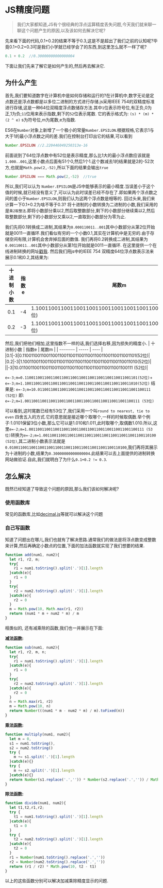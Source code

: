 # JS精度问题
> 我们大家都知道,JS有个很经典的浮点运算精度丢失问题,今天我们就来聊一聊这个问题产生的原因,以及该如何去解决它呢?

先来看下面的代码,0.1+0.2的结果不等于0.3,这是不是超出了我们之前的认知呢?毕竟0.1+0.2=0.3可是我们小学就已经学会了的东西,到这里怎么就不一样了呢?
```javascript
0.1 + 0.2  //0.30000000000000004
```
下面让我们先来了解它是如何产生的,然后再去解决它.
## 为什么产生
首先,我们要知道数字在计算机中是如何存储和运行的?在计算机中,数字无论是定点数还是浮点数都是以多位二进制的方式进行存储.js采用IEEE 754的双精度标准进行存储,这是一种64位双精度浮点数储存方法.其中`1`位表示符号位,有正负,0为正,1为负;`11`位用来表示指数,剩下的`52`位表示尾数.
它的表示格式为:
`(s) * (m) * (2 ^ e)`
s为符号位,m为尾数,e为指数.

ES6在`Number`对象上新增了一个极小的常量`Number.EPSILON`.根据规格,它表示1与大于1的最小浮点数之间的差.我们在控制台打印出它的结果,可以看到
```javascript
Number.EPSILON //2.220446049250313e-16
```
前面说到了64位浮点数中有52位是表示精度,那么比1大的最小浮点数应该就是`1.000..001`,这里小数点后面有51个0,然后1个1.这个数减去1的结果就是2的-52次方,也就是`Math.pow(2,-52)`,所以下面的结果会输出`true`
```javascript
Number.EPSILON === Math.pow(2,-52)  //true
```
所以,我们可以认为 `Number.EPSILON`是JS中能够表示的最小精度.当误差小于这个值的时候,就已经没有意义了,可以认为此时误差已经不存在了.即如果两个浮点数之间的差小于`Number.EPSILON`,则我们认为这两个浮点数是相等的.
回过头来,我们来计算一下0.1+0.2为啥不等于0.3?
将十进制的小数转换为二进制的小数,我们采用的是`乘2取整法`.即将小数部分乘以2,然后取整数部分,剩下的小数部分继续乘以2,然后取整数部分,剩下的小数部分又乘以2,一直取到小数部分为零为止.

我们先将0.1转换成二进制,其结果为`0.000110011..001`其中小数部分从第2位开始就是0011一直循环.我们看似有穷的一个小数0.1,其实在计算机中是无穷的.由于存储空间有限,计算机会舍弃掉后面的数值.
我们再将0.2转换成二进制,其结果为`0.00110011..001`其中小数部分从第1位开始就是0011一直循环.
在这里提供一个在线进制转换的网址[戳我](https://tool.oschina.net/hexconvert/).
然后我们用js中的IEEE 754 双精度64位浮点数表示法来展示0.1和0.2,其结果为:

| 十进制小数 | 指数e  |  尾数m  |
| --------   | -----  | ----  |
|0.1|-4|1.1001100110011001100110011001100110011001100110011010(52位)|
|0.2|-3|1.1001100110011001100110011001100110011001100110011010(52位)|
然后,我们把他们相加,这里指数不一样的话,我们选择右移,因为损失的精度小.
| 十进制小数 | 指数e  |  尾数m  |
| --------   | -----  | ----  |
|0.1|-3|0.1100110011001100110011001100110011001100110011001101(52位)|
|0.2|-3|1.1001100110011001100110011001100110011001100110011010(52位)|
||-3|10.0110011001100110011001100110011001100110011001100111 (52位)|

`e=-3;m=0.1100110011001100110011001100110011001100110011001101(52位)`+
`e=-3;m=1.1001100110011001100110011001100110011001100110011010(52位)`
结果是:
`e=-3;m=10.0110011001100110011001100110011001100110011001100111 (52位)` 即:
`e=-2;m=1.00110011001100110011001100110011001100110011001100111 (53位)`

可以看到,这时尾数已经有53位了,我们采用一个叫`round to nearest, tie to even` 四舍五入的方式.它的意思就是接近哪个取哪个,一样的时候取偶数.举个例子:1.0101保留3位小数,那么它可以是1.010和1.011,此时取哪个,取偶数1.010.所以,这里`e=-2;m=1.00110011001100110011001100110011001100110011001100111 (53位)`转换为`e=-2;m=1.0011001100110011001100110011001100110011001100110100 (52位)`,其二进制小数表示法就是`0.010011001100110011001100110011001100110011001100110100`,我们再将其展示为十进制的小数,结果为`0.30000000000000004`.此结果可以去上面提供的进制转换网站做验证.自此,我们就明白了为什么`0.1+0.2 != 0.3`.

## 怎么解决

既然已经知道了导致这个问题的原因,那么我们该如何解决呢?
### 使用函数库
常见的函数库,比如[decimal.js](https://www.npmjs.com/package/decimal.js/v/10.0.0)等就可以解决这个问题
### 自己写函数
知道了问题出在哪儿,我们也就有了解决思路.通常我们的做法是将浮点数变成整数来计算,然后再确定小数点的位置,下面的加法函数就实现了我们想要的结果.
```javascript
function add(num1, num2){
  let r1, r2, m;
  try{
    r1 = num1.toString().split('.')[1].length
  }catch(e){
    r1 = 0
  }
  try{
    r2 = num2.toString().split('.')[1].length
  }catch(e){
    r2 = 0
  }
  m = Math.pow(10, Math.max(r1, r2))
  return (num1 * m + num2 * m) / m
}
```
相类似的, 还有减乘除的函数,我们也一并展示在下面:

**减法函数:**
```javascript
function sub(num1, num2){
  let r1, r2, m, n;
  try{
    r1 = num1.toString().split('.')[1].length
  }catch(e){
    r1 = 0
  }
  try{
    r2 = num2.toString().split('.')[1].length
  }catch(e){
    r2 = 0
  }
  n = Math.max(r1, r2)
  m = Math.pow(10, n)
  return Number(((num1 * m - num2 * m) / m).toFixed(n))
}

```

**乘法函数:**
```javascript
function multiply(num1, num2){
  let m = 0,
  s1 = num1.toString(),
  s2 = num2.toString()
  try {
    m += s1.split('.')[1].length
  }catch(e){}
  try {
    m += s2.split('.')[1].length
  }catch(e){}
  return Number(s1.replace('.','')) * Number(s2.replace('.','')) / Math.pow(10,m)
}

```

**除法函数:**
```javascript
function divide(num1, num2){
  let t1,t2,r1,r2;
  try {
    t1 = num1.toString().split('.')[1].length
  }catch(e){
    t1 = 0
  }
  try {
    t2 = num2.toString().split('.')[1].length
  }catch(e){
    t2 = 0
  }
  r1 = Number(num1.toString().replace('.',''))
  r2 = Number(num2.toString().replace('.',''))
  return (r1 / r2) * Math.pow(10, t2 - t1)
}
```

以上的这些函数分别可以解决加减乘除精度显示的问题.